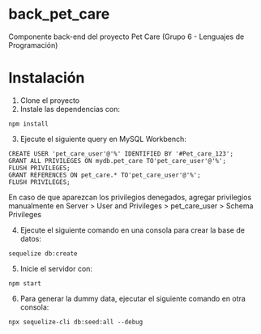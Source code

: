 # back_pet_care

Componente back-end del proyecto Pet Care (Grupo 6 - Lenguajes de Programación)

# Instalación
1. Clone el proyecto
2. Instale las dependencias con:
```
npm install 
```
3. Ejecute el siguiente query en MySQL Workbench:
```
CREATE USER 'pet_care_user'@'%' IDENTIFIED BY '#Pet_care_123';
GRANT ALL PRIVILEGES ON mydb.pet_care TO'pet_care_user'@'%';
FLUSH PRIVILEGES;
GRANT REFERENCES ON pet_care.* TO'pet_care_user'@'%';
FLUSH PRIVILEGES;
```
En caso de que aparezcan los privilegios denegados, agregar privilegios manualmente en Server > User and Privileges > pet_care_user > Schema Privileges

4. Ejecute el siguiente comando en una consola para crear la base de datos:
```
sequelize db:create
```
5. Inicie el servidor con:
```
npm start
```
6. Para generar la dummy data, ejecutar el siguiente comando en otra consola:
```
npx sequelize-cli db:seed:all --debug
```
